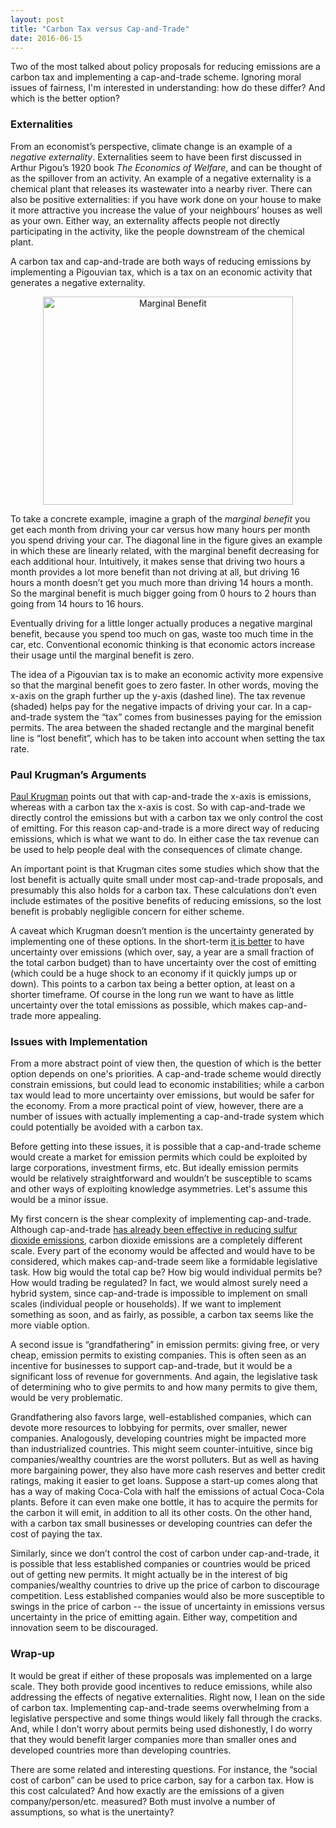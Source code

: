 ```yaml
---
layout: post
title: "Carbon Tax versus Cap-and-Trade"
date: 2016-06-15
---
```


<p>Two of the most talked about policy proposals for reducing emissions are a carbon tax and implementing a cap-and-trade scheme. Ignoring moral issues of fairness, I'm interested in understanding: how do these differ? And which is the better option?</p>

<h3>Externalities</h3>

<p>From an economist’s perspective, climate change is an example of a <i>negative externality</i>. Externalities seem to have been first discussed in Arthur Pigou’s 1920 book <i>The Economics of Welfare</i>, and can be thought of as the spillover from an activity. An example of a negative externality is a chemical plant that releases its wastewater into a nearby river. There can also be positive externalities: if you have work done on your house to make it more attractive you increase the value of your neighbours’ houses as well as your own. Either way, an externality affects people not directly participating in the activity, like the people downstream of the chemical plant.</p>

<p>A carbon tax and cap-and-trade are both ways of reducing emissions by implementing a Pigouvian tax, which is a tax on an economic activity that generates a negative externality.</p>

<center><img src="http://nicklutsko.github.io/notes/images/marg_ben.png" alt="Marginal Benefit" style="width:400px;height:333px;"></center>

<p>To take a concrete example, imagine a graph of the <i>marginal benefit</i> you get each month from driving your car versus how many hours per month you spend driving your car. The diagonal line in the figure gives an example in which these are linearly related, with the marginal benefit decreasing for each additional hour. Intuitively, it makes sense that driving two hours a month provides a lot more benefit than not driving at all, but driving 16 hours a month doesn’t get you much more than driving 14 hours a month. So the marginal benefit is much bigger going from 0 hours to 2 hours than going from 14 hours to 16 hours.</p>

<p>Eventually driving for a little longer actually produces a negative marginal benefit, because you spend too much on gas, waste too much time in the car, etc. Conventional economic thinking is that economic actors increase their usage until the marginal benefit is zero.</p>

<p>The idea of a Pigouvian tax is to make an economic activity more expensive so that the marginal benefit goes to zero faster. In other words, moving the x-axis on the graph further up the y-axis (dashed line). The tax revenue (shaded) helps pay for the negative impacts of driving your car. In a cap-and-trade system the “tax” comes from businesses paying for the emission permits. The area between the shaded rectangle and the marginal benefit line is “lost benefit”, which has to be taken into account when setting the tax rate.</p>

<h3>Paul Krugman’s Arguments</h3>

<p><a href="http://krugman.blogs.nytimes.com/2009/09/27/the-textbook-economics-of-cap-and-trade/?_r=0">Paul Krugman</a> points out that with cap-and-trade the x-axis is emissions, whereas with a carbon tax the x-axis is cost. So with cap-and-trade we directly control the emissions but with a carbon tax we only control the cost of emitting. For this reason cap-and-trade is a more direct way of reducing emissions, which is what we want to do. In either case the tax revenue can be used to help people deal with the consequences of climate change.</p>

<p>An important point is that Krugman cites some studies which show that the lost benefit is actually quite small under most cap-and-trade proposals, and presumably this also holds for a carbon tax. These calculations don’t even include estimates of the positive benefits of reducing emissions, so the lost benefit is probably negligible concern for either scheme.</p>

<p>A caveat which Krugman doesn’t mention is the uncertainty generated by implementing one of these options. In the short-term <a href="https://www.theguardian.com/environment/2013/jan/31/carbon-tax-cap-and-trade">it is better</a> to have uncertainty over emissions (which over, say, a year are a small fraction of the total carbon budget) than to have uncertainty over the cost of emitting (which could be a huge shock to an economy if it quickly jumps up or down). This points to a carbon tax being a better option, at least on a shorter timeframe. Of course in the long run we want to have as little uncertainty over the total emissions as possible, which makes cap-and-trade more appealing.</p>

<h3>Issues with Implementation</h3>

<p>From a more abstract point of view then, the question of which is the better option depends on one's priorities. A cap-and-trade scheme would directly constrain emissions, but could lead to economic instabilities; while a carbon tax would lead to more uncertainty over emissions, but would be safer for the economy. From a more practical point of view, however, there are a number of issues with actually implementing a cap-and-trade system which could potentially be avoided with a carbon tax.</p>

<p>Before getting into these issues, it is possible that a cap-and-trade scheme would create a market for emission permits which could be exploited by large corporations, investment firms, etc. But ideally emission permits would be relatively straightforward and wouldn’t be susceptible to scams and other ways of exploiting knowledge asymmetries. Let's assume this would be a minor issue.</p>

<p>My first concern is the shear complexity of implementing cap-and-trade. Although cap-and-trade <a href="https://en.wikipedia.org/wiki/Acid_Rain_Program">has already been effective in reducing sulfur dioxide emissions</a>, carbon dioxide emissions are a completely different scale. Every part of the economy would be affected and would have to be considered, which makes cap-and-trade seem like a formidable legislative task. How big would the total cap be? How big would individual permits be? How would trading be regulated? In fact, we would almost surely need a hybrid system, since cap-and-trade is impossible to implement on small scales (individual people or households). If we want to implement something as soon, and as fairly, as possible, a carbon tax seems like the more viable option. </p>

<p>A second issue is “grandfathering” in emission permits: giving free, or very cheap, emission permits to existing companies. This is often seen as an incentive for businesses to support cap-and-trade, but it would be a significant loss of revenue for governments. And again, the legislative task of determining who to give permits to and how many permits to give them, would be very problematic.</p>

<p>Grandfathering also favors large, well-established companies, which can devote more resources to lobbying for permits, over smaller, newer companies. Analogously, developing countries might be impacted more than industrialized countries. This might seem counter-intuitive, since big companies/wealthy countries are the worst polluters. But as well as having more bargaining power, they also have more cash reserves and better credit ratings, making it easier to get loans. Suppose a start-up comes along that has a way of making Coca-Cola with half the emissions of actual Coca-Cola plants. Before it can even make one bottle, it has to acquire the permits for the carbon it will emit, in addition to all its other costs. On the other hand, with a carbon tax small businesses or developing countries can defer the cost of paying the tax. </p> 

<p>Similarly, since we don’t control the cost of carbon under cap-and-trade, it is possible that less established companies or countries would be priced out of getting new permits. It might actually be in the interest of big companies/wealthy countries to drive up the price of carbon to discourage competition. Less established companies would also be more susceptible to swings in the price of carbon -- the issue of uncertainty in emissions versus uncertainty in the price of emitting again. Either way, competition and innovation seem to be discouraged.</p>

<h3>Wrap-up</h3>

<p>It would be great if either of these proposals was implemented on a large scale. They both provide good incentives to reduce emissions, while also addressing the effects of negative externalities. Right now, I lean on the side of carbon tax. Implementing cap-and-trade seems overwhelming from a legislative perspective and some things would likely fall through the cracks. And, while I don’t worry about permits being used dishonestly, I do worry that they would benefit larger companies more than smaller ones and developed countries more than developing countries.</p>

<p>There are some related and interesting questions. For instance, the “social cost of carbon” can be used to price carbon, say for a carbon tax. How is this cost calculated? And how exactly are the emissions of a given company/person/etc. measured? Both must involve a number of assumptions, so what is the unertainty?</p>


















